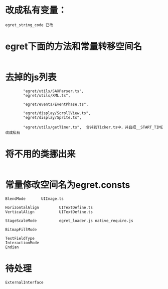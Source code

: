 
# 改成私有变量：

```
egret_string_code 已改
```

# egret下面的方法和常量转移空间名
```

```

# 去掉的js列表
```
        "egret/utils/SAXParser.ts",
        "egret/utils/XML.ts",

        "egret/events/EventPhase.ts",

        "egret/display/ScrollView.ts",
        "egret/display/Sprite.ts",

        "egret/utils/getTimer.ts",  合并到Ticker.ts中，并且把__START_TIME改成私有
```

# 将不用的类挪出来

```
```

# 常量修改空间名为egret.consts

```
BlendMode       UIImage.ts

HorizontalAlign         UITextDefine.ts
VerticalAlign           UITextDefine.ts

StageScaleMode          egret_loader.js native_require.js

BitmapFillMode

TextFieldType
InteractionMode
Endian
```


# 待处理
```
ExternalInterface
```